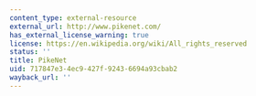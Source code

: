 ```yaml
---
content_type: external-resource
external_url: http://www.pikenet.com/
has_external_license_warning: true
license: https://en.wikipedia.org/wiki/All_rights_reserved
status: ''
title: PikeNet
uid: 717847e3-4ec9-427f-9243-6694a93cbab2
wayback_url: ''
---
```

